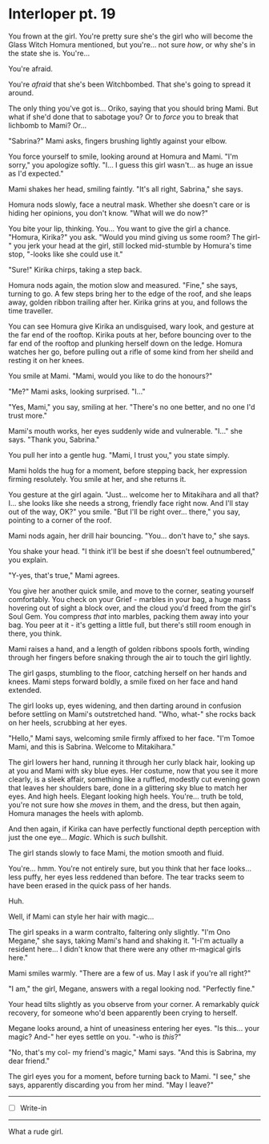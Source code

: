 # Interloper pt. 19

You frown at the girl. You're pretty sure she's the girl who will become the Glass Witch Homura mentioned, but you're... not sure *how*, or why she's in the state she is. You're...

You're afraid.

You're *afraid* that she's been Witchbombed. That she's going to spread it around.

The only thing you've got is... Oriko, saying that you should bring Mami. But what if she'd done that to sabotage you? Or to *force* you to break that lichbomb to Mami? Or...

"Sabrina?" Mami asks, fingers brushing lightly against your elbow.

You force yourself to smile, looking around at Homura and Mami. "I'm sorry," you apologize softly. "I... I guess this girl wasn't... as huge an issue as I'd expected."

Mami shakes her head, smiling faintly. "It's all right, Sabrina," she says.

Homura nods slowly, face a neutral mask. Whether she doesn't care or is hiding her opinions, you don't know. "What will we do now?"

You bite your lip, thinking. You... You want to give the girl a chance. "Homura, Kirika?" you ask. "Would you mind giving us some room? The girl-" you jerk your head at the girl, still locked mid-stumble by Homura's time stop, "-looks like she could use it."

"Sure!" Kirika chirps, taking a step back.

Homura nods again, the motion slow and measured. "Fine," she says, turning to go. A few steps bring her to the edge of the roof, and she leaps away, golden ribbon trailing after her. Kirika grins at you, and follows the time traveller.

You can see Homura give Kirika an undisguised, wary look, and gesture at the far end of the rooftop. Kirika pouts at her, before bouncing over to the far end of the rooftop and plunking herself down on the ledge. Homura watches her go, before pulling out a rifle of some kind from her sheild and resting it on her knees.

You smile at Mami. "Mami, would you like to do the honours?"

"Me?" Mami asks, looking surprised. "I..."

"Yes, Mami," you say, smiling at her. "There's no one better, and no one I'd trust more."

Mami's mouth works, her eyes suddenly wide and vulnerable. "I..." she says. "Thank you, Sabrina."

You pull her into a gentle hug. "Mami, I trust you," you state simply.

Mami holds the hug for a moment, before stepping back, her expression firming resolutely. You smile at her, and she returns it.

You gesture at the girl again. "Just... welcome her to Mitakihara and all that? I... she looks like she needs a strong, friendly face right now. And I'll stay out of the way, OK?" you smile. "But I'll be right over... there," you say, pointing to a corner of the roof.

Mami nods again, her drill hair bouncing. "You... don't have to," she says.

You shake your head. "I think it'll be best if she doesn't feel outnumbered," you explain.

"Y-yes, that's true," Mami agrees.

You give her another quick smile, and move to the corner, seating yourself comfortably. You check on your Grief - marbles in your bag, a huge mass hovering out of sight a block over, and the cloud you'd freed from the girl's Soul Gem. You compress *that* into marbles, packing them away into your bag. You peer at it - it's getting a little full, but there's still room enough in there, you think.

Mami raises a hand, and a length of golden ribbons spools forth, winding through her fingers before snaking through the air to touch the girl lightly.

The girl gasps, stumbling to the floor, catching herself on her hands and knees. Mami steps forward boldly, a smile fixed on her face and hand extended.

The girl looks up, eyes widening, and then darting around in confusion before settling on Mami's outstretched hand. "Who, what-" she rocks back on her heels, scrubbing at her eyes.

"Hello," Mami says, welcoming smile firmly affixed to her face. "I'm Tomoe Mami, and this is Sabrina. Welcome to Mitakihara."

The girl lowers her hand, running it through her curly black hair, looking up at you and Mami with sky blue eyes. Her costume, now that you see it more clearly, is a sleek affair, something like a ruffled, modestly cut evening gown that leaves her shoulders bare, done in a glittering sky blue to match her eyes. And high heels. Elegant looking high heels. You're... truth be told, you're not sure how she *moves* in them, and the dress, but then again, Homura manages the heels with aplomb.

And then again, if Kirika can have perfectly functional depth perception with just the one eye... *Magic*. Which is *such* bullshit.

The girl stands slowly to face Mami, the motion smooth and fluid.

You're... hmm. You're not entirely sure, but you think that her face looks... less puffy, her eyes less reddened than before. The tear tracks seem to have been erased in the quick pass of her hands.

Huh.

Well, if Mami can style her hair with magic...

The girl speaks in a warm contralto, faltering only slightly. "I'm Ono Megane," she says, taking Mami's hand and shaking it. "I-I'm actually a resident here... I didn't know that there were any other m-magical girls here."

Mami smiles warmly. "There are a few of us. May I ask if you're all right?"

"I am," the girl, Megane, answers with a regal looking nod. "Perfectly fine."

Your head tilts slightly as you observe from your corner. A remarkably *quick* recovery, for someone who'd been apparently been crying to herself.

Megane looks around, a hint of uneasiness entering her eyes. "Is this... your magic? And-" her eyes settle on you. "-who is *this*?"

"No, that's my col- my friend's magic," Mami says. "And this is Sabrina, my dear friend."

The girl eyes you for a moment, before turning back to Mami. "I see," she says, apparently discarding you from her mind. "May I leave?"

---

- [ ] Write-in

---

What a rude girl.
